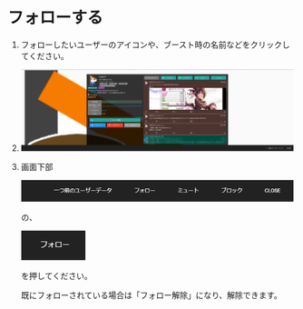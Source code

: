 # フォローする

1. フォローしたいユーザーのアイコンや、ブースト時の名前などをクリックしてください。
2. ![user1](https://raw.githubusercontent.com/cutls/TheDeskDocs/master/media/user1.png)
3. 画面下部  

   ![user19](https://raw.githubusercontent.com/cutls/TheDeskDocs/master/media/user19.png)  

   の、  

   ![user19](https://raw.githubusercontent.com/cutls/TheDeskDocs/master/media/user21.png) 

   を押してください。  

   既にフォローされている場合は「フォロー解除」になり、解除できます。

